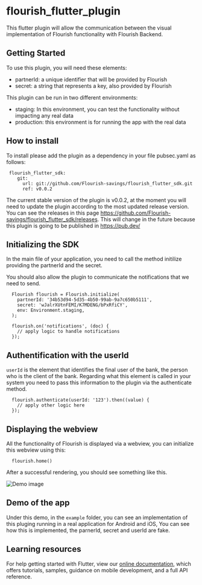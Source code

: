 # flourish_flutter_plugin

This flutter plugin will allow the communication between the visual implementation of Flourish functionality with Flourish Backend.
 
## Getting Started

To use this plugin, you will need these elements: 
* partnerId: a unique identifier that will be provided by Flourish
* secret: a string that represents a key, also provided by Flourish

This plugin can be run in two different environments:
* staging: In this environment, you can test the functionality without impacting any real data
* production: this environment is for running the app with the real data


## How to install

To install please add the plugin as a dependency in your file pubsec.yaml as follows:
```
 flourish_flutter_sdk:
    git:
      url: git://github.com/Flourish-savings/flourish_flutter_sdk.git
      ref: v0.0.2
```
The current stable version of the plugin is v0.0.2, at the moment you will need to update the plugin according to the most updated release version. You can see the releases in this page https://github.com/Flourish-savings/flourish_flutter_sdk/releases. This will change in the future because this plugin is going to be published in https://pub.dev/

## Initializing the  SDK

In the main file of your application, you need to call the method initilize providing the partnerId and the secret.

You should also allow the plugin to communicate the notifications that we need to send.

```
  Flourish flourish = Flourish.initialize(
    partnerId: '34b53d94-5d35-4b50-99ab-9a7c650b5111',
    secret: 'wJalrXUtnFEMI/K7MDENG/bPxRfiCY',
    env: Environment.staging,
  );

  flourish.on('notifications', (doc) {
    // apply logic to handle notifications
  });
```

##  Authentification with the userId
`userId` is the element that identifies the final user of the bank, the person who is the client of the bank. Regarding what this element is called in your system you need to pass this information to the plugin via the authenticate method.  

```
  flourish.authenticate(userId: '123').then((value) {
    // apply other logic here
  });
```


## Displaying the webview

All the functionality of Flourish is displayed via a webview, you can initialize this webview using this:

```
  flourish.home()
```

After a successful rendering, you should see something like this.

![Demo image](https://github.com/Flourish-savings/flourish_flutter_sdk/blob/master/Homepage.png?raw=true)

## Demo of the app 

Under this demo, in the `example` folder, you can see an implementation of this pluging running in a real application for Android and iOS, You can see how this is implemented, the parnerId, secret and userId are fake.



## Learning resources
For help getting started with Flutter, view our 
[online documentation](https://flutter.dev/docs), which offers tutorials, 
samples, guidance on mobile development, and a full API reference.